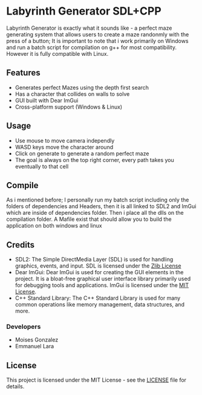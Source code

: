 <h1><b>Labyrinth Generator SDL+CPP</b></h1>
        Labyrinth Generator is exactly what it sounds like - a perfect maze generating system that allows users to create a maze randonmly with the press of a button; It is important to note that i work primarily on Windows and run a batch script for compilation on g++ for most compatibility. However it is fully compatible with Linux.

<b><h2> Features </h2></b>
        <ul>
                <li> Generates perfect Mazes using the depth first search </li>
                <li> Has a character that collides on walls to solve </li>
                <li> GUI built with Dear ImGui </li>
                <li> Cross-platform support (Windows & Linux) </li>
        </ul>

<h2><b> Usage </b></h2>
        <ul>
                <li> Use mouse to move camera independly </li>
                <li> WASD keys move the character around </li>
                <li> Click on generate to generate a random perfect maze </li>
                <li> The goal is always on the top right corner, every path takes you eventually to that cell </li>
        </ul>

<h2><b> </b></h2>

<b><h2>Compile</h2></b>
        As i mentioned before; I personally run my batch script including only the folders of dependencies and Headers, then it is all linked to SDL2 and ImGui which are inside of dependencies folder. Then i place all the dlls on the compilation folder. A Mafile exist that should allow you to build the application on both windows and linux

<h2>Credits</h2>

* SDL2: The Simple DirectMedia Layer (SDL) is used for handling graphics, events, and input. SDL is licensed under the [Zlib License](https://www.libsdl.org/license.php)
* Dear ImGui: Dear ImGui is used for creating the GUI elements in the project. It is a bloat-free graphical user interface library primarily used for debugging tools and applications. ImGui is licensed under the [MIT License](https://github.com/ocornut/imgui/blob/master/LICENSE.txt).
* C++ Standard Library: The C++ Standard Library is used for many common operations like memory management, data structures, and more. 


<h3> Developers </h3>

* Moises Gonzalez
* Emmanuel Lara

<h2> <b> License </b> </h2>

This project is licensed under the MIT License - see the [LICENSE](./LICENSE) file for details.